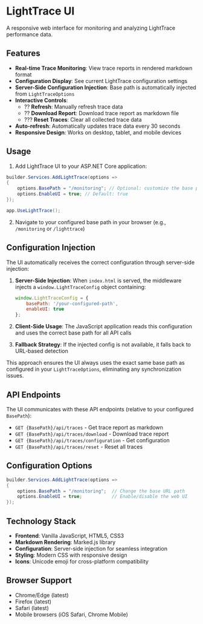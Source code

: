 # LightTrace UI

A responsive web interface for monitoring and analyzing LightTrace performance data.

## Features

- **Real-time Trace Monitoring**: View trace reports in rendered markdown format
- **Configuration Display**: See current LightTrace configuration settings
- **Server-Side Configuration Injection**: Base path is automatically injected from `LightTraceOptions`
- **Interactive Controls**:
  - ?? **Refresh**: Manually refresh trace data
  - ?? **Download Report**: Download trace report as markdown file
  - ??? **Reset Traces**: Clear all collected trace data
- **Auto-refresh**: Automatically updates trace data every 30 seconds
- **Responsive Design**: Works on desktop, tablet, and mobile devices

## Usage

1. Add LightTrace UI to your ASP.NET Core application:

```csharp
builder.Services.AddLightTrace(options =>
{
    options.BasePath = "/monitoring"; // Optional: customize the base path
    options.EnableUI = true; // Default: true
});

app.UseLightTrace();
```

2. Navigate to your configured base path in your browser (e.g., `/monitoring` or `/lighttrace`)

## Configuration Injection

The UI automatically receives the correct configuration through server-side injection:

1. **Server-Side Injection**: When `index.html` is served, the middleware injects a `window.LightTraceConfig` object containing:
   ```javascript
   window.LightTraceConfig = {
       basePath: '/your-configured-path',
       enableUI: true
   };
   ```

2. **Client-Side Usage**: The JavaScript application reads this configuration and uses the correct base path for all API calls

3. **Fallback Strategy**: If the injected config is not available, it falls back to URL-based detection

This approach ensures the UI always uses the exact same base path as configured in your `LightTraceOptions`, eliminating any synchronization issues.

## API Endpoints

The UI communicates with these API endpoints (relative to your configured `BasePath`):

- `GET {BasePath}/api/traces` - Get trace report as markdown
- `GET {BasePath}/api/traces/download` - Download trace report
- `GET {BasePath}/api/traces/configuration` - Get configuration
- `GET {BasePath}/api/traces/reset` - Reset all traces

## Configuration Options

```csharp
builder.Services.AddLightTrace(options =>
{
    options.BasePath = "/monitoring";  // Change the base URL path
    options.EnableUI = true;           // Enable/disable the web UI
});
```

## Technology Stack

- **Frontend**: Vanilla JavaScript, HTML5, CSS3
- **Markdown Rendering**: Marked.js library
- **Configuration**: Server-side injection for seamless integration
- **Styling**: Modern CSS with responsive design
- **Icons**: Unicode emoji for cross-platform compatibility

## Browser Support

- Chrome/Edge (latest)
- Firefox (latest)
- Safari (latest)
- Mobile browsers (iOS Safari, Chrome Mobile)